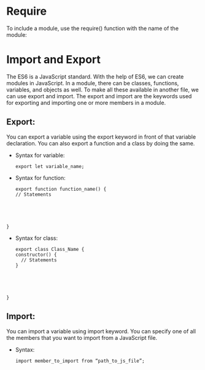 # Require
To include a module, use the require() function with the name of the module:

# Import and Export
The ES6 is a JavaScript standard. With the help of ES6, we can create modules in JavaScript. In a module, there can be classes, functions, variables, and objects as well. To make all these available in another file, we can use export and import. The export and import are the keywords used for exporting and importing one or more members in a module.

## Export: 
You can export a variable using the export keyword in front of that variable declaration. You can also export a function and a class by doing the same.

+ Syntax for variable:

    <pre><code>export let variable_name;</code></pre>
+ Syntax for function:
    <pre><code>export function function_name() {
  // Statements
}
</code></pre>
+ Syntax for class:
    <pre><code>export class Class_Name {
  constructor() {
    // Statements
  }
}
</code></pre>

## Import: 
You can import a variable using import keyword. You can specify one of all the members that you want to import from a JavaScript file.

+ Syntax:
    <pre><code>import member_to_import from “path_to_js_file”;</code></pre>


